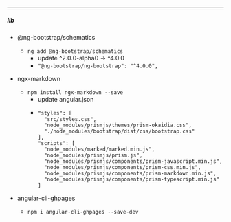 
---

##### lib

- @ng-bootstrap/schematics
  - ```ng add @ng-bootstrap/schematics```
    - update ^2.0.0-alpha0 -> ^4.0.0
    - ```"@ng-bootstrap/ng-bootstrap": "^4.0.0",```
  
- ngx-markdown
  - ```npm install ngx-markdown --save```
    - update angular.json
    - ```
      "styles": [
        "src/styles.css",
        "node_modules/prismjs/themes/prism-okaidia.css",
        "./node_modules/bootstrap/dist/css/bootstrap.css"
      ],
      "scripts": [
        "node_modules/marked/marked.min.js",
        "node_modules/prismjs/prism.js",
        "node_modules/prismjs/components/prism-javascript.min.js",
        "node_modules/prismjs/components/prism-css.min.js",
        "node_modules/prismjs/components/prism-markdown.min.js",
        "node_modules/prismjs/components/prism-typescript.min.js"
      ]
      ```
    
- angular-cli-ghpages
  - ```npm i angular-cli-ghpages --save-dev```

<!-- ##### git

<!-- - origin
<!--   - ```cmd
<!--     https://github.com/littleostar-blog/littleostar-blog.github.io.git
<!--     ```
<!-- - origin-blog-angular
<!--   - ```cmd
<!--     https://github.com/littleostar-blog/littleostar-blog-angular.git
<!--     ```

---

end
